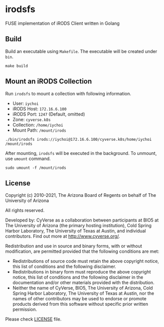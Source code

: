 # irodsfs
FUSE implementation of iRODS Client written in Golang



## Build
Build an executable using `Makefile`. The executable will be created under `bin`.
```shell script
make build
```

## Mount an iRODS Collection
Run `irodsfs` to mount a collection with following information.

- User: `iychoi`
- iRODS Host: `172.16.6.100`
- iRODS Port: `1247` (Default, omitted) 
- Zone: `cyverse.k8s`
- Collection: `/home/iychoi`
- Mount Path: `/mount/irods`

```shell script
./bin/irodsfs irods://iychoi@172.16.6.100/cyverse.k8s/home/iychoi /mount/irods
```

After mounting, `irodsfs` will be executed in the background. To unmount, use `umount` command.

```shell script
sudo umount -f /mount/irods
```

## License

Copyright (c) 2010-2021, The Arizona Board of Regents on behalf of The University of Arizona

All rights reserved.

Developed by: CyVerse as a collaboration between participants at BIO5 at The University of Arizona (the primary hosting institution), Cold Spring Harbor Laboratory, The University of Texas at Austin, and individual contributors. Find out more at http://www.cyverse.org/.

Redistribution and use in source and binary forms, with or without modification, are permitted provided that the following conditions are met:

 * Redistributions of source code must retain the above copyright notice, this list of conditions and the following disclaimer.
 * Redistributions in binary form must reproduce the above copyright notice, this list of conditions and the following disclaimer in the documentation and/or other materials provided with the distribution.
 * Neither the name of CyVerse, BIO5, The University of Arizona, Cold Spring Harbor Laboratory, The University of Texas at Austin, nor the names of other contributors may be used to endorse or promote products derived from this software without specific prior written permission.


Please check [LICENSE](https://github.com/cyverse/go-irodsclient/tree/master/LICENSE) file.
